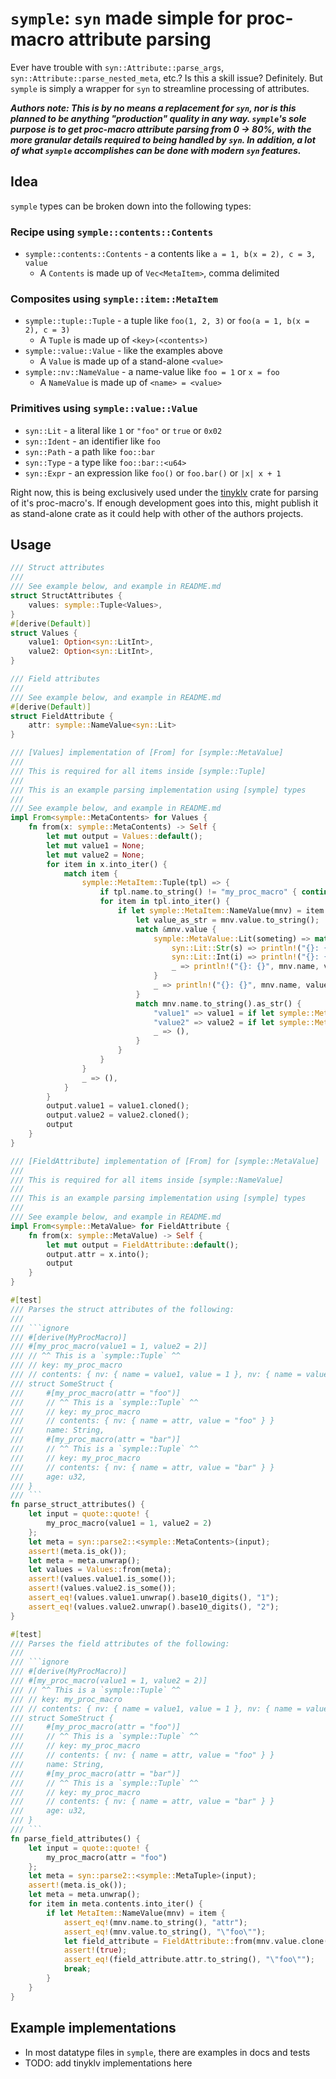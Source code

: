 # `symple`: `syn` made simple for proc-macro attribute parsing

Ever have trouble with `syn::Attribute::parse_args`, `syn::Attribute::parse_nested_meta`, etc.? Is this a skill issue? Definitely. But `symple` is simply a wrapper for `syn` to streamline processing of attributes.

***Authors note: This is by no means a replacement for `syn`, nor is this planned to be anything "production" quality in any way. `symple`'s sole purpose is to get proc-macro attribute parsing from 0 -> 80%, with the more granular details required to being handled by `syn`. In addition, a lot of what `symple` accomplishes can be done with modern `syn` features.***

## Idea

`symple` types can be broken down into the following types:

### Recipe using `symple::contents::Contents`

* `symple::contents::Contents` - a contents like `a = 1, b(x = 2), c = 3, value`
  * A `Contents` is made up of `Vec<MetaItem>`, comma delimited

### Composites using `symple::item::MetaItem`

* `symple::tuple::Tuple` - a tuple like `foo(1, 2, 3)` or `foo(a = 1, b(x = 2), c = 3)`
  * A `Tuple` is made up of `<key>(<contents>)`
* `symple::value::Value` - like the examples above
  * A `Value` is made up of a stand-alone `<value>`
* `symple::nv::NameValue` - a name-value like `foo = 1` or `x = foo`
  * A `NameValue` is made up of `<name> = <value>`

### Primitives using `symple::value::Value`

* `syn::Lit` - a literal like `1` or `"foo"` or `true` or `0x02`
* `syn::Ident` - an identifier like `foo`
* `syn::Path` - a path like `foo::bar`
* `syn::Type` - a type like `foo::bar::<u64>`
* `syn::Expr` - an expression like `foo()` or `foo.bar()` or `|x| x + 1`

Right now, this is being exclusively used under the [tinyklv](https://crates.io/crates/tinyklv) crate
for parsing of it's proc-macro's. If enough development goes into this, might publish it as stand-alone crate as it could help with other of the authors projects.

## Usage

```rust ignore
/// Struct attributes
/// 
/// See example below, and example in README.md
struct StructAttributes {
    values: symple::Tuple<Values>,
}
#[derive(Default)]
struct Values {
    value1: Option<syn::LitInt>,
    value2: Option<syn::LitInt>,
}

/// Field attributes
/// 
/// See example below, and example in README.md
#[derive(Default)]
struct FieldAttribute {
    attr: symple::NameValue<syn::Lit>
}

/// [Values] implementation of [From] for [symple::MetaValue]
/// 
/// This is required for all items inside [symple::Tuple]
/// 
/// This is an example parsing implementation using [symple] types
/// 
/// See example below, and example in README.md
impl From<symple::MetaContents> for Values {
    fn from(x: symple::MetaContents) -> Self {
        let mut output = Values::default();
        let mut value1 = None;
        let mut value2 = None;
        for item in x.into_iter() {
            match item {
                symple::MetaItem::Tuple(tpl) => {
                    if tpl.name.to_string() != "my_proc_macro" { continue; }
                    for item in tpl.into_iter() {
                        if let symple::MetaItem::NameValue(mnv) = item {
                            let value_as_str = mnv.value.to_string();
                            match &mnv.value {
                                symple::MetaValue::Lit(someting) => match someting {
                                    syn::Lit::Str(s) => println!("{}: {}", mnv.name, s.value()),
                                    syn::Lit::Int(i) => println!("{}: {}", mnv.name, i.base10_digits()),
                                    _ => println!("{}: {}", mnv.name, value_as_str),
                                }
                                _ => println!("{}: {}", mnv.name, value_as_str),
                            }
                            match mnv.name.to_string().as_str() {
                                "value1" => value1 = if let symple::MetaValue::Lit(syn::Lit::Int(lit_int)) = &mnv.value { Some(lit_int) } else { None },
                                "value2" => value2 = if let symple::MetaValue::Lit(syn::Lit::Int(lit_int)) = &mnv.value { Some(lit_int) } else { None },
                                _ => (),
                            }
                        }
                    }
                }
                _ => (),
            }
        }
        output.value1 = value1.cloned();
        output.value2 = value2.cloned();
        output
    }
}

/// [FieldAttribute] implementation of [From] for [symple::MetaValue]
/// 
/// This is required for all items inside [symple::NameValue]
/// 
/// This is an example parsing implementation using [symple] types
/// 
/// See example below, and example in README.md
impl From<symple::MetaValue> for FieldAttribute {
    fn from(x: symple::MetaValue) -> Self {
        let mut output = FieldAttribute::default();
        output.attr = x.into();
        output
    }
}

#[test]
/// Parses the struct attributes of the following:
/// 
/// ```ignore
/// #[derive(MyProcMacro)]
/// #[my_proc_macro(value1 = 1, value2 = 2)]
/// // ^^ This is a `symple::Tuple` ^^
/// // key: my_proc_macro
/// // contents: { nv: { name = value1, value = 1 }, nv: { name = value2, value = 2 } }
/// struct SomeStruct {
///     #[my_proc_macro(attr = "foo")]
///     // ^^ This is a `symple::Tuple` ^^
///     // key: my_proc_macro
///     // contents: { nv: { name = attr, value = "foo" } }
///     name: String,
///     #[my_proc_macro(attr = "bar")]
///     // ^^ This is a `symple::Tuple` ^^
///     // key: my_proc_macro
///     // contents: { nv: { name = attr, value = "bar" } }
///     age: u32,
/// }
/// ```
fn parse_struct_attributes() {
    let input = quote::quote! {
        my_proc_macro(value1 = 1, value2 = 2)
    };
    let meta = syn::parse2::<symple::MetaContents>(input);
    assert!(meta.is_ok());
    let meta = meta.unwrap();
    let values = Values::from(meta);
    assert!(values.value1.is_some());
    assert!(values.value2.is_some());
    assert_eq!(values.value1.unwrap().base10_digits(), "1");
    assert_eq!(values.value2.unwrap().base10_digits(), "2");
}

#[test]
/// Parses the field attributes of the following:
/// 
/// ```ignore
/// #[derive(MyProcMacro)]
/// #[my_proc_macro(value1 = 1, value2 = 2)]
/// // ^^ This is a `symple::Tuple` ^^
/// // key: my_proc_macro
/// // contents: { nv: { name = value1, value = 1 }, nv: { name = value2, value = 2 } }
/// struct SomeStruct {
///     #[my_proc_macro(attr = "foo")]
///     // ^^ This is a `symple::Tuple` ^^
///     // key: my_proc_macro
///     // contents: { nv: { name = attr, value = "foo" } }
///     name: String,
///     #[my_proc_macro(attr = "bar")]
///     // ^^ This is a `symple::Tuple` ^^
///     // key: my_proc_macro
///     // contents: { nv: { name = attr, value = "bar" } }
///     age: u32,
/// }
/// ```
fn parse_field_attributes() {
    let input = quote::quote! {
        my_proc_macro(attr = "foo")
    };
    let meta = syn::parse2::<symple::MetaTuple>(input);
    assert!(meta.is_ok());
    let meta = meta.unwrap();
    for item in meta.contents.into_iter() {
        if let MetaItem::NameValue(mnv) = item {
            assert_eq!(mnv.name.to_string(), "attr");
            assert_eq!(mnv.value.to_string(), "\"foo\"");
            let field_attribute = FieldAttribute::from(mnv.value.clone());
            assert!(true);
            assert_eq!(field_attribute.attr.to_string(), "\"foo\"");
            break;
        }
    }
}
```

## Example implementations

* In most datatype files in `symple`, there are examples in docs and tests
* TODO: add tinyklv implementations here
